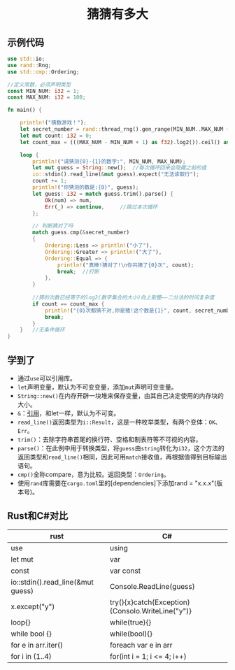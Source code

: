 # <center>猜猜有多大</center>

## 示例代码
```rust
use std::io;
use rand::Rng;
use std::cmp::Ordering;

//定义常数，必须声明类型
const MIN_NUM: i32 = 1;
const MAX_NUM: i32 = 100;

fn main() {

    println!("猜数游戏！");
    let secret_number = rand::thread_rng().gen_range(MIN_NUM..MAX_NUM + 1);   //生成随机数
    let mut count: i32 = 0;
    let count_max = (((MAX_NUM - MIN_NUM + 1) as f32).log2()).ceil() as i32;

    loop {
        println!("请猜测{0}-{1}的数字:", MIN_NUM, MAX_NUM);
        let mut guess = String::new();  //每次循环回来会隐藏之前的值
        io::stdin().read_line(&mut guess).expect("无法读取行");
        count += 1;
        println!("你猜测的数是:{0}", guess);
        let guess: i32 = match guess.trim().parse() {
            Ok(num) => num,
            Err(_) => continue,     //跳过本次循环
        };

        // 判断猜对了吗
        match guess.cmp(&secret_number)
        {
            Ordering::Less => println!("小了"),
            Ordering::Greater => println!("大了"),
            Ordering::Equal => {
                println!("真棒!猜对了!\n你共猜了{0}次", count);
                break;  //打断
            },
        }
        
        //猜的次数已经等于的log2(数字集合的大小)向上取整——二分法的时间复杂度
        if count == count_max {
            println!("{0}次都猜不对,你是猪!这个数是{1}", count, secret_number);
            break;
        }
    }   //无条件循环
}
```

## 学到了  
- 通过`use`可以引用库。
- `let`声明变量，默认为不可变变量，添加`mut`声明可变变量。
- `String::new()`在内存开辟一块堆来保存变量，由其自己决定使用的内存块的大小。
- `&`：[引用](./05所有权.md#引用)，和let一样，默认为不可变。
- `read_line()`返回类型为`i::Result`，这是一种枚举类型，有两个变体：`OK`、`Err`。
- `trim()`：去除字符串首尾的换行符、空格和制表符等不可视的内容。
- `parse()`：在此例中用于转换类型，将`guess`由`string`转化为`i32`，这个方法的返回类型和`read_line()`相同，因此可用`match`接收值，再根据值得到目标输出语句。
- `cmp()`全称compare，意为比较。返回类型：`Ordering`。
- 使用`rand`库需要在`cargo.toml`里的[dependencies]下添加rand = "x.x.x"(版本号)。
  

## Rust和C#对比
| rust | C# |
|---|---|
|use|using|
|let mut|var|
|const|var const|
|io::stdin().read_line(&mut guess)|Console.ReadLine(guess)|
|x.except("y")|try(){x}catch(Exception){Consolo.WriteLine("y")}|
|loop{}|while(true){}|
|while bool {}|while(bool){}|
|for e in arr.iter()|foreach var e in arr|
|for i in (1..4)|for(int i = 1; i <= 4; i++)|